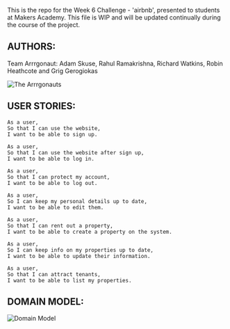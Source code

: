 
This is the repo for the Week 6 Challenge - 'airbnb', presented to students at Makers Academy.
This file is WIP and will be updated continually during the course of the project.

AUTHORS:
-------

Team Arrrgonaut: Adam Skuse, Rahul Ramakrishna, Richard Watkins, Robin Heathcote and Grig Gerogiokas

![The Arrrgonauts](https://github.com/rahulrama/arrrgbnb/tree/master/public/images/arrrgonauts.png)


USER STORIES:
------------

```
As a user,
So that I can use the website,
I want to be able to sign up.

As a user,
So that I can use the website after sign up,
I want to be able to log in.

As a user,
So that I can protect my account,
I want to be able to log out.

As a user,
So I can keep my personal details up to date,
I want to be able to edit them.

As a user,
So that I can rent out a property,
I want to be able to create a property on the system.

As a user,
So I can keep info on my properties up to date,
I want to be able to update their information.

As a user,
So that I can attract tenants,
I want to be able to list my properties.
```

DOMAIN MODEL:
------------
![Domain Model](https://github.com/rahulrama/arrrgbnb/tree/master/public/images/arrrgbnb_domain_model.png)
